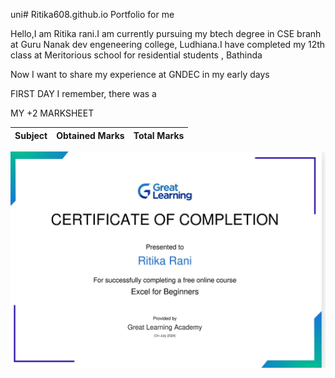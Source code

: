 uni# Ritika608.github.io
Portfolio for me

Hello,I am Ritika rani.I am currently pursuing my btech degree in CSE branh at Guru Nanak dev engeneering college, Ludhiana.I have completed my 12th class at Meritorious school for residential students , Bathinda

Now I want to share my experience at GNDEC in my early days

FIRST DAY
I remember, there was a 

MY +2 MARKSHEET

|Subject|Obtained Marks|Total Marks|
|-------|--------------|-----------|
![Excel certificate](Screenshot_2024-07-22-16-42-41-58_40deb401b9ffe8e1df2f1cc5ba480b12.jpg)
